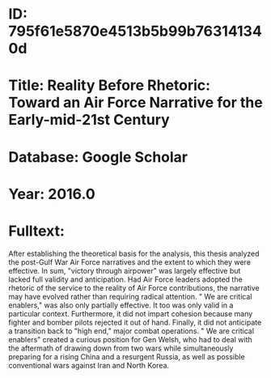 # ID: 795f61e5870e4513b5b99b763141340d
# Title: Reality Before Rhetoric: Toward an Air Force Narrative for the Early-mid-21st Century
# Database: Google Scholar
# Year: 2016.0
# Fulltext:
After establishing the theoretical basis for the analysis, this thesis analyzed the post-Gulf War Air Force narratives and the extent to which they were effective.
In sum, "victory through airpower" was largely effective but lacked full validity and anticipation.
Had Air Force leaders adopted the rhetoric of the service to the reality of Air Force contributions, the narrative may have evolved rather than requiring radical attention. "
We are critical enablers," was also only partially effective.
It too was only valid in a particular context.
Furthermore, it did not impart cohesion because many fighter and bomber pilots rejected it out of hand.
Finally, it did not anticipate a transition back to "high end," major combat operations. "
We are critical enablers" created a curious position for Gen Welsh, who had to deal with the aftermath of drawing down from two wars while simultaneously preparing for a rising China and a resurgent Russia, as well as possible conventional wars against Iran and North Korea.